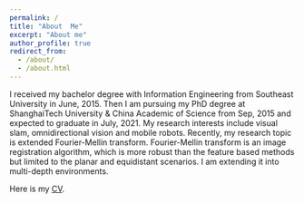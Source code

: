 ```yaml
---
permalink: /
title: "About  Me"
excerpt: "About me"
author_profile: true
redirect_from: 
  - /about/
  - /about.html
---
```


I received my bachelor degree with Information Engineering from Southeast University in June, 2015. Then I am pursuing my PhD degree at ShanghaiTech University & China Academic of Science from Sep, 2015 and expected to graduate in July, 2021. My research interests include visual slam, omnidirectional vision and mobile robots.  Recently, my research topic is extended Fourier-Mellin transform. Fourier-Mellin transform is an image registration algorithm, which is more robust than the feature based methods but limited to the planar and equidistant scenarios. I am extending it into multi-depth environments.

Here is my [CV](http://xuqingwenkk.github.io/files/CV_xuqw.pdf). 
